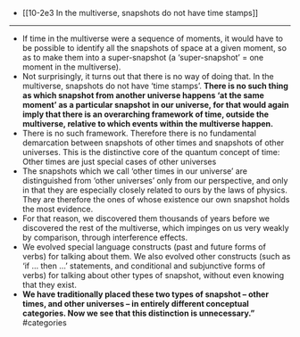 - [[10-2e3 In the multiverse, snapshots do not have time stamps]]
---
- If time in the multiverse were a sequence of moments, it would have to be possible to identify all the snapshots of space at a given moment, so as to make them into a super-snapshot (a ‘super-snapshot’ = one moment in the multiverse). 
- Not surprisingly, it turns out that there is no way of doing that. In the multiverse, snapshots do not have ‘time stamps’. **There is no such thing as which snapshot from another universe happens ‘at the same moment’ as a particular snapshot in our universe, for that would again imply that there is an overarching framework of time, outside the multiverse, relative to which events within the multiverse happen.** 
- There is no such framework. Therefore there is no fundamental demarcation between snapshots of other times and snapshots of other universes. This is the distinctive core of the quantum concept of time: Other times are just special cases of other universes 
- The snapshots which we call ‘other times in our universe’ are distinguished from ‘other universes’ only from our perspective, and only in that they are especially closely related to ours by the laws of physics. They are therefore the ones of whose existence our own snapshot holds the most evidence. 
- For that reason, we discovered them thousands of years before we discovered the rest of the multiverse, which impinges on us very weakly by comparison, through interference effects. 
- We evolved special language constructs (past and future forms of verbs) for talking about them. We also evolved other constructs (such as ‘if … then …’ statements, and conditional and subjunctive forms of verbs) for talking about other types of snapshot, without even knowing that they exist. 
- **We have traditionally placed these two types of snapshot – other times, and other universes – in entirely different conceptual categories. Now we see that this distinction is unnecessary.”** #categories 
